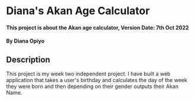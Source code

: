 # Diana's Akan Age Calculator
 
#### This project is about the Akan age calculator, Version Date: 7th Oct 2022
 
#### By **Diana Opiyo**
 
## Description
 
This project is my week two independent project. I have built a web application that takes a user's birthday and calculates the day of the week they were born and then depending on their gender outputs their Akan Name.